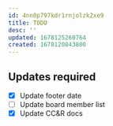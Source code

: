 ```yaml
---
id: 4nn0p797kdr1rnjolzk2xe9
title: TODO
desc: ''
updated: 1678125260764
created: 1678120843800
---
```



## Updates required
- [x] Update footer date
- [ ] Update board member list
- [X] Update CC&R docs